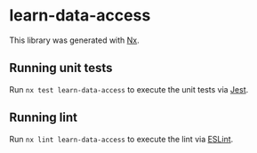 # learn-data-access

This library was generated with [Nx](https://nx.dev).

## Running unit tests

Run `nx test learn-data-access` to execute the unit tests via [Jest](https://jestjs.io).

## Running lint

Run `nx lint learn-data-access` to execute the lint via [ESLint](https://eslint.org/).

